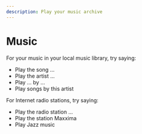 ```yaml
---
description: Play your music archive
---
```


# Music

For your music in your local music library, try saying:

* Play the song ...
* Play the artist ...
* Play ... by ...
* Play songs by this artist

For Internet radio stations, try saying:

* Play the radio station ...
* Play the station Maxxima
* Play Jazz music

